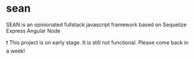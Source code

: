 sean
====

SEAN is an opinionated fullstack javascript framework based on Sequelize Express Angular Node

:exclamation: This project is on early stage. It is still not functional. Please come back in a week!
